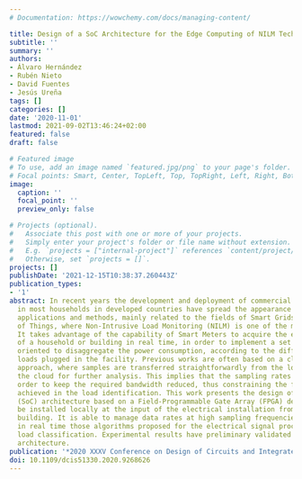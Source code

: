 ```yaml
---
# Documentation: https://wowchemy.com/docs/managing-content/

title: Design of a SoC Architecture for the Edge Computing of NILM Techniques
subtitle: ''
summary: ''
authors:
- Álvaro Hernández
- Rubén Nieto
- David Fuentes
- Jesús Ureña
tags: []
categories: []
date: '2020-11-01'
lastmod: 2021-09-02T13:46:24+02:00
featured: false
draft: false

# Featured image
# To use, add an image named `featured.jpg/png` to your page's folder.
# Focal points: Smart, Center, TopLeft, Top, TopRight, Left, Right, BottomLeft, Bottom, BottomRight.
image:
  caption: ''
  focal_point: ''
  preview_only: false

# Projects (optional).
#   Associate this post with one or more of your projects.
#   Simply enter your project's folder or file name without extension.
#   E.g. `projects = ["internal-project"]` references `content/project/deep-learning/index.md`.
#   Otherwise, set `projects = []`.
projects: []
publishDate: '2021-12-15T10:38:37.260443Z'
publication_types:
- '1'
abstract: In recent years the development and deployment of commercial Smart Meters
  in most households in developed countries have spread the appearance of certain
  applications and methods, mainly related to the fields of Smart Grids and Internet
  of Things, where Non-Intrusive Load Monitoring (NILM) is one of the most well-known.
  It takes advantage of the capability of Smart Meters to acquire the electrical signals
  of a household or building in real time, in order to implement a set of techniques
  oriented to disaggregate the power consumption, according to the different electrical
  loads plugged in the facility. Previous works are often based on a cloud-computing
  approach, where samples are transferred straightforwardly from the local meter to
  the cloud for further analysis. This implies that the sampling rates are low in
  order to keep the required bandwidth reduced, thus constraining the final performance
  achieved in the load identification. This work presents the design of a System-on-Chip
  (SoC) architecture based on a Field-Programmable Gate Array (FPGA) device that can
  be installed locally at the input of the electrical installation from a house or
  building. It is able to manage data rates at high sampling frequencies and to implement
  in real time those algorithms proposed for the electrical signal processing and
  load classification. Experimental results have preliminary validated the proposed
  architecture.
publication: '*2020 XXXV Conference on Design of Circuits and Integrated Systems (DCIS)*'
doi: 10.1109/dcis51330.2020.9268626
---
```

